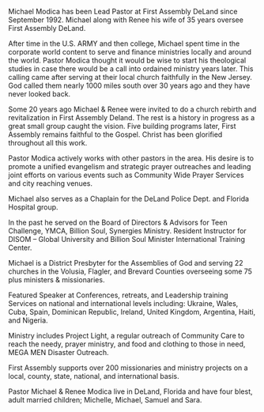 Michael Modica has been Lead Pastor at First Assembly DeLand since September 1992. Michael along with Renee his wife of 35 years oversee First Assembly DeLand.

After time in the U.S. ARMY and then college, Michael spent time in the corporate world content to serve and finance ministries locally and around the world. Pastor Modica thought it would be wise to start his theological studies in case there would be a call into ordained ministry years later. This calling came after serving at their local church faithfully in the New Jersey. God called them nearly 1000 miles south over 30 years ago and they have never looked back.

Some 20 years ago Michael & Renee were invited to do a church rebirth and revitalization in First Assembly Deland. The rest is a history in progress as a great small group caught the vision. Five building programs later, First Assembly remains faithful to the Gospel. Christ has been glorified throughout all this work.

Pastor Modica actively works with other pastors in the area. His desire is to promote a unified evangelism and strategic prayer outreaches and leading joint efforts on various events such as Community Wide Prayer Services and city reaching venues.

Michael also serves as a Chaplain for the DeLand Police Dept. and Florida Hospital group.

In the past he served on the Board of Directors & Advisors for Teen Challenge, YMCA, Billion Soul, Synergies Ministry. Resident Instructor for DISOM – Global University and Billion Soul Minister International Training Center.

Michael is a District Presbyter for the Assemblies of God and serving 22 churches in the Volusia, Flagler, and Brevard Counties overseeing some 75 plus ministers & missionaries.

Featured Speaker at Conferences, retreats, and Leadership training Services on national and international levels including: Ukraine, Wales, Cuba, Spain, Dominican Republic, Ireland, United Kingdom, Argentina, Haiti, and Nigeria.

Ministry includes Project Light, a regular outreach of Community Care to reach the needy, prayer ministry, and food and clothing to those in need, MEGA MEN Disaster Outreach.

First Assembly supports over 200 missionaries and ministry projects on a local, county, state, national, and international basis.

Pastor Michael & Renee Modica live in DeLand, Florida and have four blest, adult married children; Michelle, Michael, Samuel and Sara.
